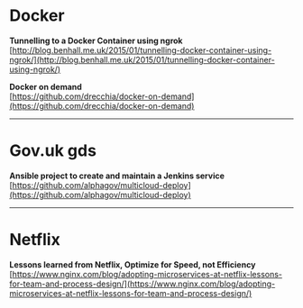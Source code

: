# Docker

**Tunnelling to a Docker Container using ngrok**<br>
[http://blog.benhall.me.uk/2015/01/tunnelling-docker-container-using-ngrok/](http://blog.benhall.me.uk/2015/01/tunnelling-docker-container-using-ngrok/)

**Docker on demand**<br>
[https://github.com/drecchia/docker-on-demand](https://github.com/drecchia/docker-on-demand)

<hr>

# Gov.uk gds
**Ansible project to create and maintain a Jenkins service**<br>
[https://github.com/alphagov/multicloud-deploy](https://github.com/alphagov/multicloud-deploy)

<hr>

# Netflix

**Lessons learned from Netflix, Optimize for Speed, not Efficiency**<br>
[https://www.nginx.com/blog/adopting-microservices-at-netflix-lessons-for-team-and-process-design/](https://www.nginx.com/blog/adopting-microservices-at-netflix-lessons-for-team-and-process-design/)
